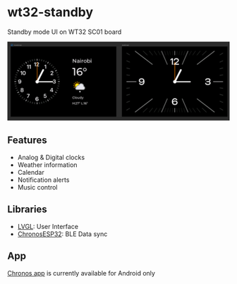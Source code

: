 
# wt32-standby

Standby mode UI on WT32 SC01 board

![Project Image](screenshot.png) 

## Features

- Analog & Digital clocks
- Weather information
- Calendar
- Notification alerts
- Music control

## Libraries

- [LVGL](https://lvgl.io/): User Interface
- [ChronosESP32](https://github.com/fbiego/chronos-esp32): BLE Data sync

## App

[Chronos app](https://fbiego.com/chronos/) is currently available for Android only



